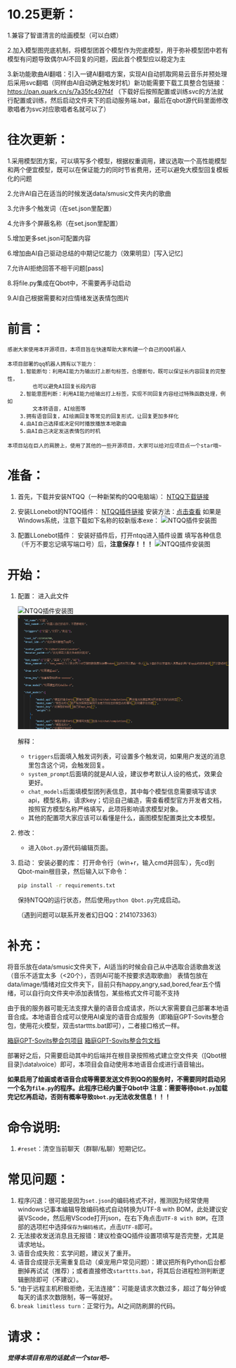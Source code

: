 # 10.25更新：
1.兼容了智谱清言的绘画模型（可以白嫖）

2.加入模型图兜底机制，将模型团首个模型作为兜底模型，用于弥补模型团中若有模型有问题导致偶尔AI不回复的问题，因此首个模型应以稳定为主

3.新功能歌曲AI翻唱：引入一键AI翻唱方案，实现AI自动抓取网易云音乐并预处理后采用svc翻唱（同样由AI自动确定触发时机）新功能需要下载工具整合包链接：https://pan.quark.cn/s/7a35fc497f4f
（下载好后按照配置或训练svc的方法就行配置或训练，然后启动文件夹下的启动服务端.bat，最后在qbot源代码里面修改歌唱者为svc对应歌唱者名就可以了）


# 往次更新：
1.采用模型团方案，可以填写多个模型，根据权重调用，建议选取一个高性能模型和两个便宜模型，既可以在保证能力的同时节省费用，还可以避免大模型回复模板化的问题

2.允许AI自己在适当的时候发送data/smusic文件夹内的歌曲

3.允许多个触发词（在set.json里配置）

4.允许多个屏蔽名称（在set.json里配置）

5.增加更多set.json可配置内容

6.增加由AI自己驱动总结的中期记忆能力（效果明显）[写入记忆]

7.允许AI拒绝回答不相干问题[pass]

8.将file.py集成在Qbot中，不需要再手动启动

9.AI自己根据需要和对应情绪发送表情包图片


# 前言：
    感谢大家使用本开源项目，本项目旨在快速帮助大家构建一个自己的QQ机器人

    本项目部署的qq机器人拥有以下能力：
        1.智能断句：利用AI能力为输出打上断句标签，合理断句，既可以保证长内容回复的完整性，
            也可以避免AI回复长段内容
        2.智能意图判断：利用AI能力给输出打上标签，实现不同回复内容经过特殊函数处理，例如
            文本转语音，AI绘图等
        3.拥有语音回复，AI绘画回复等常见的回复形式，让回复更加多样化
        4.由AI自己选择或决定何时播放播放本地歌曲
        5.由AI自己决定发送表情包的时机

    本项目站在巨人的肩膀上，使用了其他的一些开源项目，大家可以给对应项目点一个star哦~
# 准备：

1. 首先，下载并安装NTQQ（一种新架构的QQ电脑端）：
   [NTQQ下载链接](https://im.qq.com/pcqq/index.shtml)

2. 安装LLonebot的NTQQ插件：
   [NTQQ插件链接](https://github.com/LLOneBot/LLOneBot)
   安装方法：[点击查看](https://llonebot.github.io/zh-CN/guide/getting-started)
   如果是Windows系统，注意下载如下名称的较新版本exe：
    ![NTQQ插件安装图](source/1.png)

3. 配置LLonebot插件：
   安装好插件后，打开ntqq进入插件设置
   填写各种信息（千万不要忘记填写端口号）后，**注意保存！！！**
    ![NTQQ插件安装图](source/2.png)

# 开始：

1. 配置：
   进入此文件
   
    ![NTQQ插件安装图](source/3.png)
    ![NTQQ插件安装图](source/4.png)

   解释：
   - `triggers`后面填入触发词列表，可设置多个触发词，如果用户发送的消息里包含这个词，会触发回复。
   - `system_prompt`后面填的就是AI人设，建议参考默认人设的格式，效果会更好。
   - `chat_models`后面填模型团列表信息，其中每个模型信息需要填写请求api，模型名称，请求key；切忌自己编造，需查看模型官方开发者文档，按照官方模型名称严格填写，此项将影响请求模型对象。
   - 其他的配置项大家应该可以看懂是什么，画图模型配置类比文本模型。

2. 修改：
   - 进入`Qbot.py`源代码编辑页面。

3. 启动：
   安装必要的库：
   打开命令行（win+r，输入cmd并回车），先cd到Qbot-main根目录，然后输入以下命令：
   ```cmd
   pip install -r requirements.txt
   ```
   保持NTQQ的运行状态，然后使用`python Qbot.py`完成启动。

   （遇到问题可以联系开发者幻日QQ：2141073363）

# 补充：
将音乐放在data/smusic文件夹下，AI适当的时候会自己从中选取合适歌曲发送（音乐不适宜太多（<20个），否则AI可能不按要求选取歌曲）
表情包放在data/image/情绪对应文件夹下，目前只有happy,angry,sad,bored,fear五个情绪，可以自行向文件夹中添加表情包，某些格式文件可能不支持

由于我的服务器可能无法支撑大量的语音合成请求，所以大家需要自己部署本地语音合成。本地语音合成可以使用AI桌宠的语音合成服务（即箱庭GPT-Sovits整合包，使用花火模型，双击starttts.bat即可），二者接口格式一样。

[箱庭GPT-Sovits整合包项目](https://github.com/X-T-E-R/GPT-SoVITS-Inference)
[箱庭GPT-Sovits整合包文档](https://www.yuque.com/xter/zibxlp/kkicvpiogcou5lgp)

部署好之后，只需要启动其中的后端并在根目录按照格式建立空文件夹（[Qbot根目录]\data\voice）即可，本项目会自动使用本地语音合成进行语音输出。

**如果启用了绘画或者语音合成等需要发送文件到QQ的服务时，不需要同时启动另一个名为`file.py`的程序。此程序已经内置于Qbot中**
**注意：需要等待`Qbot.py`加载完记忆再启动，否则有概率导致`Qbot.py`无法收发信息！！！**

# 命令说明:
1. `#reset`：清空当前聊天（群聊/私聊）短期记忆。


# 常见问题：
1. 程序闪退：很可能是因为`set.json`的编码格式不对，推测因为经常使用windows记事本编辑导致编码格式自动转换为UTF-8 with BOM，此处建议安装VScode，然后用VScode打开json，在右下角点击`UTF-8 with BOM`，在顶部的选项栏中选择`保存为编码格式`，点击`UTF-8`即可。
2. 无法接收发送消息且无报错：建议检查QQ插件设置项填写是否完整，尤其是请求地址。
3. 语音合成失败：玄学问题，建议关了重开。
4. 语音合成提示无需重复启动（桌宠用户常见问题）：建议把所有Python后台都删掉再试试（推荐）；或者直接修改`starttts.bat`，将其后台进程检测判断逻辑删除即可（不建议）。
5. “由于远程主机积极拒绝，无法连接”：可能是请求次数过多，超过了每分钟或每天的请求次数限制，等一等就好。
6. `break limitless turn`：正常行为。AI之间防刷屏的代码。

# 请求：
***觉得本项目有用的话就点一个star吧~***
